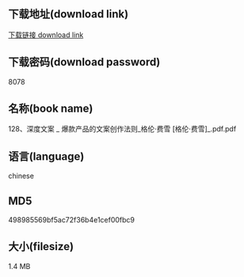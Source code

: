 ## 下载地址(download link)
[下载链接 download link](https://voluble-croquembouche-d321dc.netlify.app/?s=128%E3%80%81%E6%B7%B1%E5%BA%A6%E6%96%87%E6%A1%88+_+%E7%88%86%E6%AC%BE%E4%BA%A7%E5%93%81%E7%9A%84%E6%96%87%E6%A1%88%E5%88%9B%E4%BD%9C%E6%B3%95%E5%88%99_%E6%A0%BC%E4%BC%A6%C2%B7%E8%B4%B9%E9%9B%AA+%5B%E6%A0%BC%E4%BC%A6%C2%B7%E8%B4%B9%E9%9B%AA%5D_.pdf)

## 下载密码(download password)
8078

## 名称(book name)
128、深度文案 _ 爆款产品的文案创作法则_格伦·费雪 [格伦·费雪]_.pdf.pdf

## 语言(language)
chinese

## MD5
498985569bf5ac72f36b4e1cef00fbc9

## 大小(filesize)
1.4 MB
